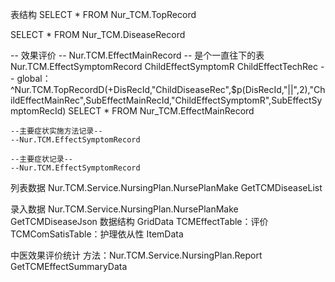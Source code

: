 
表结构
SELECT * FROM Nur_TCM.TopRecord

SELECT * FROM Nur_TCM.DiseaseRecord
	
-- 效果评价
-- Nur.TCM.EffectMainRecord
-- 是个一直往下的表  Nur.TCM.EffectSymptomRecord  ChildEffectSymptomR  ChildEffectTechRec
-- global：^Nur.TCM.TopRecordD(+DisRecId,"ChildDiseaseRec",$p(DisRecId,"||",2),"ChildEffectMainRec",SubEffectMainRecId,"ChildEffectSymptomR",SubEffectSymptomRecId)
SELECT * FROM Nur_TCM.EffectMainRecord
	
	--主要症状实施方法记录--
	--Nur.TCM.EffectSymptomRecord
	
	--主要症状记录--
	--Nur.TCM.EffectSymptomRecord

列表数据
Nur.TCM.Service.NursingPlan.NursePlanMake  GetTCMDiseaseList

录入数据
Nur.TCM.Service.NursingPlan.NursePlanMake  GetTCMDiseaseJson
	数据结构
		GridData
			TCMEffectTable：评价
			TCMComSatisTable：护理依从性
		ItemData
		
中医效果评价统计
	方法：Nur.TCM.Service.NursingPlan.Report  GetTCMEffectSummaryData